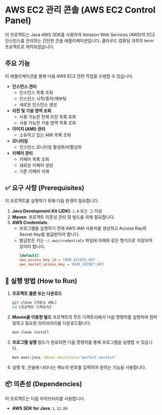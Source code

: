 # AWS EC2 관리 콘솔 (AWS EC2 Control Panel)

이 프로젝트는 Java AWS SDK를 사용하여 Amazon Web Services (AWS)의 EC2 인스턴스를 관리하는 간단한 콘솔 애플리케이션입니다. 클라우드 컴퓨팅 과목의 term 프로젝트로 제작되었습니다.

## 주요 기능

이 애플리케이션을 통해 다음 AWS EC2 관련 작업을 수행할 수 있습니다.

* **인스턴스 관리**
    * 인스턴스 목록 조회
    * 인스턴스 시작/중지/재부팅
    * 새로운 인스턴스 생성
* **리전 및 가용 영역 조회**
    * 사용 가능한 전체 리전 목록 조회
    * 사용 가능한 가용 영역 목록 조회
* **이미지 (AMI) 관리**
    * 소유하고 있는 AMI 목록 조회
* **모니터링**
    * 인스턴스 모니터링 활성화/비활성화
* **키페어 관리**
    * 키페어 목록 조회
    * 새로운 키페어 생성
    * 기존 키페어 삭제

## ✅ 요구 사항 (Prerequisites)

이 프로젝트를 실행하기 위해 다음 환경이 필요합니다.

1.  **Java Development Kit (JDK)**: `1.8` 또는 그 이상
2.  **Maven**: 프로젝트 의존성 관리 및 빌드를 위해 필요합니다.
3.  **AWS Credentials**:
    * 프로그램을 실행하기 전에 AWS IAM 사용자를 생성하고 Access Key와 Secret Key를 발급받아야 합니다.
    * 발급받은 키는 `~/.aws/credentials` 파일에 아래와 같은 형식으로 저장되어 있어야 합니다.
        ```ini
        [default]
        aws_access_key_id = YOUR_ACCESS_KEY
        aws_secret_access_key = YOUR_SECRET_KEY
        ```

## 🚀 실행 방법 (How to Run)

1.  **프로젝트 클론 또는 다운로드**
    ```bash
    git clone [저장소 URL]
    cd [프로젝트 디렉토리]
    ```

2.  **Maven을 이용한 빌드**
    프로젝트의 루트 디렉토리에서 다음 명령어를 실행하여 컴파일하고 필요한 라이브러리를 다운로드합니다.
    ```bash
    mvn clean install
    ```

3.  **프로그램 실행**
    빌드가 완료되면 다음 명령어를 통해 프로그램을 실행할 수 있습니다.
    ```bash
    mvn exec:java -Dexec.mainClass="awsTest.awsTest"
    ```
4.  실행 후, 콘솔에 나타나는 메뉴의 번호를 입력하여 원하는 기능을 사용합니다.

## 📦 의존성 (Dependencies)

이 프로젝트는 다음 라이브러리를 사용합니다.

* **AWS SDK for Java**: `1.12.89`
